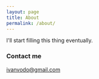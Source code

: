 ```yaml
---
layout: page
title: About
permalink: /about/
---
```


I'll start filling this thing eventually.

### Contact me

[ivanvodo@gmail.com](mailto:ivanvodo@gmail.com)